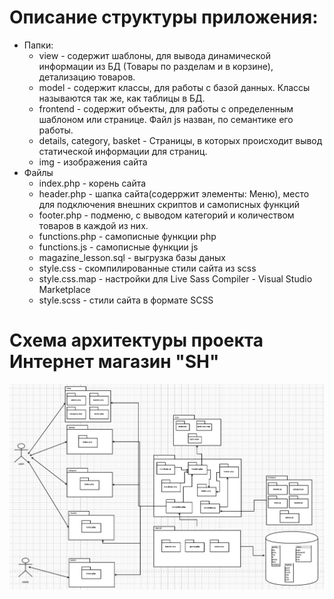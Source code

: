 Описание структуры приложения:
============================
- Папки:
    - view - содержит шаблоны, для вывода динамической информации из БД (Товары по разделам и в корзине), детализацию товаров.
    - model - содержит классы, для работы с базой данных. Классы называются так же, как таблицы в БД.
    - frontend - содержит объекты, для работы с определенным шаблоном или странице. Файл js назван, по семантике его работы.
    - details, category, basket - Страницы, в которых происходит вывод статической информации для страниц.
    - img - изображения сайта
- Файлы
    - index.php - корень сайта
    - header.php - шапка сайта(содерржит элементы: Меню), место для подключения внешних скриптов и самописных функций
    - footer.php - подменю, с выводом категорий и количеством товаров в каждой из них.
    - functions.php - самописные функции php
    - functions.js - самописные функции js
    - magazine_lesson.sql - выгрузка базы даных
    - style.css - скомпилированные стили сайта из scss
    - style.css.map - настройки для Live Sass Compiler - Visual Studio Marketplace
    - style.scss - стили сайта в формате SCSS

Схема архитектуры проекта Интернет магазин "SH"
=====================
![Image alt](https://github.com/AlexandrRumiantsev/NordicIT-Group-1-/blob/master/img/schem.png)